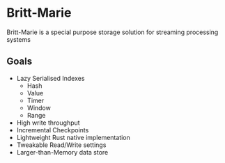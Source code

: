# Britt-Marie

Britt-Marie is a special purpose storage solution for streaming processing systems


## Goals

*   Lazy Serialised Indexes
    * Hash
    * Value
    * Timer
    * Window
    * Range
*   High write throughput
*   Incremental Checkpoints
*   Lightweight Rust native implementation
*   Tweakable Read/Write settings
*   Larger-than-Memory data store
